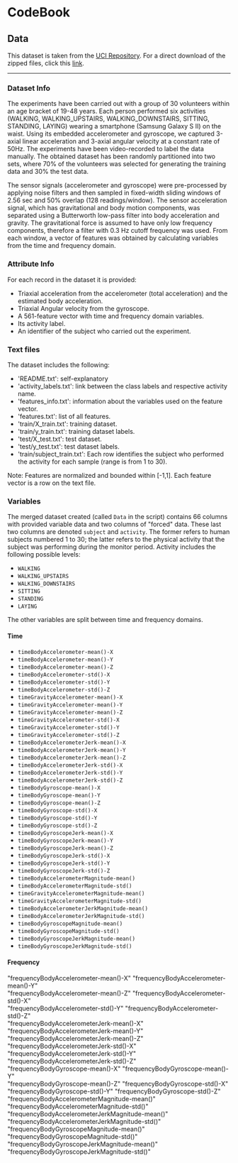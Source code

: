 # CodeBook

## Data
This dataset is taken from the [UCI Repository](http://archive.ics.uci.edu/ml/datasets/Human+Activity+Recognition+Using+Smartphones).  For a direct download of the zipped files, click this [link](https://d396qusza40orc.cloudfront.net/getdata%2Fprojectfiles%2FUCI%20HAR%20Dataset.zip).

- - -

### Dataset Info
The experiments have been carried out with a group of 30 volunteers within an age bracket of 19-48 years. Each person performed six activities (WALKING, WALKING_UPSTAIRS, WALKING_DOWNSTAIRS, SITTING, STANDING, LAYING) wearing a smartphone (Samsung Galaxy S II) on the waist. Using its embedded accelerometer and gyroscope, we captured 3-axial linear acceleration and 3-axial angular velocity at a constant rate of 50Hz. The experiments have been video-recorded to label the data manually. The obtained dataset has been randomly partitioned into two sets, where 70% of the volunteers was selected for generating the training data and 30% the test data.

The sensor signals (accelerometer and gyroscope) were pre-processed by applying noise filters and then sampled in fixed-width sliding windows of 2.56 sec and 50% overlap (128 readings/window). The sensor acceleration signal, which has gravitational and body motion components, was separated using a Butterworth low-pass filter into body acceleration and gravity. The gravitational force is assumed to have only low frequency components, therefore a filter with 0.3 Hz cutoff frequency was used. From each window, a vector of features was obtained by calculating variables from the time and frequency domain.

### Attribute Info
For each record in the dataset it is provided:
* Triaxial acceleration from the accelerometer (total acceleration) and the estimated body acceleration.
* Triaxial Angular velocity from the gyroscope.
* A 561-feature vector with time and frequency domain variables.
* Its activity label.
* An identifier of the subject who carried out the experiment.

### Text files
The dataset includes the following:

* 'README.txt': self-explanatory
* 'activity_labels.txt': link between the class labels and respective activity name.
* 'features_info.txt': information about the variables used on the feature vector.
* 'features.txt': list of all features.
* 'train/X_train.txt': training dataset.
* 'train/y_train.txt': training dataset labels.
* 'test/X_test.txt': test dataset.
* 'test/y_test.txt': test dataset labels.
* 'train/subject_train.txt': Each row identifies the subject who performed the activity for each sample (range is from 1 to 30).

Note: Features are normalized and bounded within [-1,1]. Each feature vector is a row on the text file.

### Variables
The merged dataset created (called `Data` in the script) contains 66 columns with provided variable data and two columns of "forced" data.  These last two columns are denoted `subject` and `activity`.  The former refers to human subjects numbered 1 to 30; the latter refers to the physical activity that the subject was performing during the monitor period.  Activity includes the following possible levels:

* `WALKING`
* `WALKING_UPSTAIRS`
* `WALKING_DOWNSTAIRS`
* `SITTING`
* `STANDING`
* `LAYING`

The other variables are split between time and frequency domains.

#### Time

* `timeBodyAccelerometer-mean()-X`
* `timeBodyAccelerometer-mean()-Y`              
* `timeBodyAccelerometer-mean()-Z`
* `timeBodyAccelerometer-std()-X`
* `timeBodyAccelerometer-std()-Y`
* `timeBodyAccelerometer-std()-Z`
* `timeGravityAccelerometer-mean()-X`        
* `timeGravityAccelerometer-mean()-Y`            
* `timeGravityAccelerometer-mean()-Z`
* `timeGravityAccelerometer-std()-X`            
* `timeGravityAccelerometer-std()-Y`  
* `timeGravityAccelerometer-std()-Z`
* `timeBodyAccelerometerJerk-mean()-X`
* `timeBodyAccelerometerJerk-mean()-Y`
* `timeBodyAccelerometerJerk-mean()-Z`
* `timeBodyAccelerometerJerk-std()-X`
* `timeBodyAccelerometerJerk-std()-Y`
* `timeBodyAccelerometerJerk-std()-Z`
* `timeBodyGyroscope-mean()-X`
* `timeBodyGyroscope-mean()-Y`
* `timeBodyGyroscope-mean()-Z`                
* `timeBodyGyroscope-std()-X`                     
* `timeBodyGyroscope-std()-Y`
* `timeBodyGyroscope-std()-Z`
* `timeBodyGyroscopeJerk-mean()-X`                
* `timeBodyGyroscopeJerk-mean()-Y`
* `timeBodyGyroscopeJerk-mean()-Z`
* `timeBodyGyroscopeJerk-std()-X`
* `timeBodyGyroscopeJerk-std()-Y`             
* `timeBodyGyroscopeJerk-std()-Z`                 
* `timeBodyAccelerometerMagnitude-mean()`          
* `timeBodyAccelerometerMagnitude-std()`          
* `timeGravityAccelerometerMagnitude-mean()`    
* `timeGravityAccelerometerMagnitude-std()`
* `timeBodyAccelerometerJerkMagnitude-mean()`
* `timeBodyAccelerometerJerkMagnitude-std()`      
* `timeBodyGyroscopeMagnitude-mean()`    
* `timeBodyGyroscopeMagnitude-std()`
* `timeBodyGyroscopeJerkMagnitude-mean()`
* `timeBodyGyroscopeJerkMagnitude-std()`   


#### Frequency           
"frequencyBodyAccelerometer-mean()-X"            "frequencyBodyAccelerometer-mean()-Y"           
"frequencyBodyAccelerometer-mean()-Z"            "frequencyBodyAccelerometer-std()-X"            
"frequencyBodyAccelerometer-std()-Y"             "frequencyBodyAccelerometer-std()-Z"            
"frequencyBodyAccelerometerJerk-mean()-X"        "frequencyBodyAccelerometerJerk-mean()-Y"       
"frequencyBodyAccelerometerJerk-mean()-Z"        "frequencyBodyAccelerometerJerk-std()-X"        
"frequencyBodyAccelerometerJerk-std()-Y"         "frequencyBodyAccelerometerJerk-std()-Z"        
"frequencyBodyGyroscope-mean()-X"                "frequencyBodyGyroscope-mean()-Y"               
"frequencyBodyGyroscope-mean()-Z"                "frequencyBodyGyroscope-std()-X"                
"frequencyBodyGyroscope-std()-Y"                 "frequencyBodyGyroscope-std()-Z"                
"frequencyBodyAccelerometerMagnitude-mean()"     "frequencyBodyAccelerometerMagnitude-std()"     
"frequencyBodyAccelerometerJerkMagnitude-mean()" "frequencyBodyAccelerometerJerkMagnitude-std()"
"frequencyBodyGyroscopeMagnitude-mean()"         "frequencyBodyGyroscopeMagnitude-std()"         
"frequencyBodyGyroscopeJerkMagnitude-mean()"     "frequencyBodyGyroscopeJerkMagnitude-std()"
